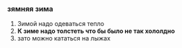### зямняя зима
1. Зимой надо одеваться тепло
2. **К зиме надо толстеть что бы было не так хололдно**
3. зато можно кататься на лыжах
